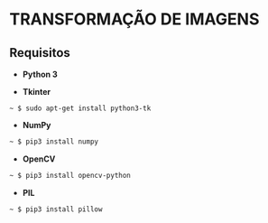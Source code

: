 # TRANSFORMAÇÃO DE IMAGENS

## Requisitos

* **Python 3**

* **Tkinter**
```shell
~ $ sudo apt-get install python3-tk
```

* **NumPy**
```sh
~ $ pip3 install numpy
```

* **OpenCV**
```sh
~ $ pip3 install opencv-python
```

* **PIL**
```sh
~ $ pip3 install pillow
```
